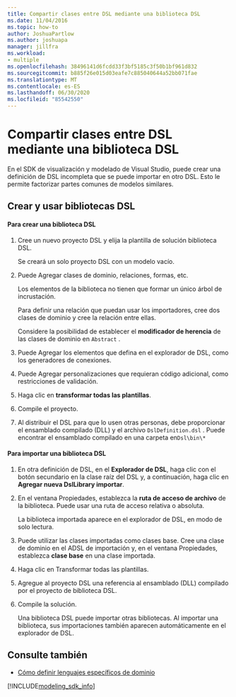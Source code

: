 ```yaml
---
title: Compartir clases entre DSL mediante una biblioteca DSL
ms.date: 11/04/2016
ms.topic: how-to
author: JoshuaPartlow
ms.author: joshuapa
manager: jillfra
ms.workload:
- multiple
ms.openlocfilehash: 38496141d6fcdd33f3bf5185c3f50b1bf961d832
ms.sourcegitcommit: b885f26e015d03eafe7c885040644a52bb071fae
ms.translationtype: MT
ms.contentlocale: es-ES
ms.lasthandoff: 06/30/2020
ms.locfileid: "85542550"
---
```

# <a name="sharing-classes-between-dsls-by-using-a-dsl-library"></a>Compartir clases entre DSL mediante una biblioteca DSL
En el SDK de visualización y modelado de Visual Studio, puede crear una definición de DSL incompleta que se puede importar en otro DSL. Esto le permite factorizar partes comunes de modelos similares.

## <a name="creating-and-using-dsl-libraries"></a>Crear y usar bibliotecas DSL

#### <a name="to-create-a-dsl-library"></a>Para crear una biblioteca DSL

1. Cree un nuevo proyecto DSL y elija la plantilla de solución biblioteca DSL.

     Se creará un solo proyecto DSL con un modelo vacío.

2. Puede Agregar clases de dominio, relaciones, formas, etc.

     Los elementos de la biblioteca no tienen que formar un único árbol de incrustación.

     Para definir una relación que puedan usar los importadores, cree dos clases de dominio y cree la relación entre ellas.

     Considere la posibilidad de establecer el **modificador de herencia** de las clases de dominio en `Abstract` .

3. Puede Agregar los elementos que defina en el explorador de DSL, como los generadores de conexiones.

4. Puede Agregar personalizaciones que requieran código adicional, como restricciones de validación.

5. Haga clic en **transformar todas las plantillas**.

6. Compile el proyecto.

7. Al distribuir el DSL para que lo usen otras personas, debe proporcionar el ensamblado compilado (DLL) y el archivo `DslDefinition.dsl` . Puede encontrar el ensamblado compilado en una carpeta en`Dsl\bin\*`

#### <a name="to-import-a-dsl-library"></a>Para importar una biblioteca DSL

1. En otra definición de DSL, en el **Explorador de DSL**, haga clic con el botón secundario en la clase raíz del DSL y, a continuación, haga clic en **Agregar nueva DslLibrary importar**.

2. En el ventana Propiedades, establezca la **ruta de acceso de archivo** de la biblioteca. Puede usar una ruta de acceso relativa o absoluta.

    La biblioteca importada aparece en el explorador de DSL, en modo de solo lectura.

3. Puede utilizar las clases importadas como clases base. Cree una clase de dominio en el ADSL de importación y, en el ventana Propiedades, establezca **clase base** en una clase importada.

4. Haga clic en Transformar todas las plantillas.

5. Agregue al proyecto DSL una referencia al ensamblado (DLL) compilado por el proyecto de biblioteca DSL.

6. Compile la solución.

   Una biblioteca DSL puede importar otras bibliotecas. Al importar una biblioteca, sus importaciones también aparecen automáticamente en el explorador de DSL.

## <a name="see-also"></a>Consulte también

- [Cómo definir lenguajes específicos de dominio](../modeling/how-to-define-a-domain-specific-language.md)

[!INCLUDE[modeling_sdk_info](includes/modeling_sdk_info.md)]
